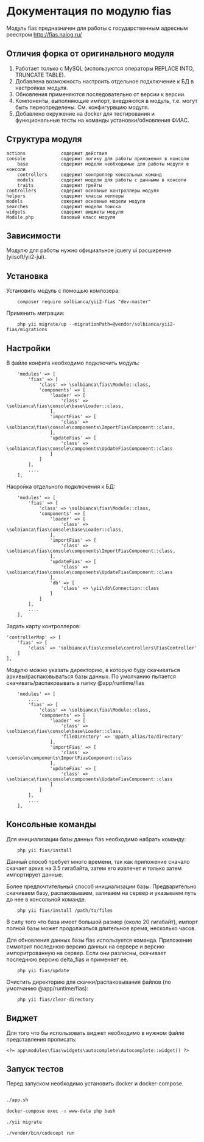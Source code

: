 Документация по модулю fias
============================

Модуль fias предназначен для работы с государственным адресным реестром http://fias.nalog.ru/ 

Отличия форка от оригинального модуля
-------------------------------------

1. Работает только с MySQL (используются операторы REPLACE INTO, TRUNCATE TABLE).
2. Добавлена возможность настроить отдельное подключение к БД в настройках модуля.
3. Обновления применяются последовательно от версии к версии.
4. Компоненты, выполняющие импорт, внедряются в модуль, т.е. могут быть переопределены. См. конфигурвцию модуля.
5. Добавлено окружение на docker для тестирования и функциональные тесты на команды установки/обновления ФИАС.


Структура модуля
-------------------

    actions             содержит действия               
    console             содержит логику для работы приложения в консоли
        base            содержит модели необходимые для работы модуля в консоли
        controllers     содержит контроллер консольных команд
        models          содержит модели для работы с данными в консоли
        traits          содержит трейты
    controllers         содержит основные контроллеры модуля
    helpers             содержит классы хелперы
    models              сожержит основные модели модуля
    searches            содержит модели поиска
    widgets             содержит виджеты модуля
    Module.php          базовый класс модуля
    
Зависимости
-------------------

Модулю для работы нужно официальное jquery ui расширение (yiisoft/yii2-jui).

Установка
-------------------
Установить модуль с помощью композера:
````
    composer require solbianca/yii2-fias "dev-master"
````

 Применить миграции:
 ````
     php yii migrate/up --migrationPath=@vendor/solbianca/yii2-fias/migrations
 ````
Настройки
-------------------

В файле конфига необходимо подключить модуль:
    
````
    'modules' => [
        'fias' => [
            'class' => \solbianca\fias\Module::class,
            'components' => [
                'loader' => [
                    'class' => \solbianca\fias\console\base\Loader::class,
                ],
                'importFias' => [
                    'class' => \solbianca\fias\console\components\ImportFiasComponent::class,
                ],
                'updateFias' => [
                    'class' => \solbianca\fias\console\components\UpdateFiasComponent::class
                ]
            ]
        ],
        ....
    ],
```` 

Насройка отдельного подключения к БД:

````
    'modules' => [
        'fias' => [
            'class' => \solbianca\fias\Module::class,
            'components' => [
                'loader' => [
                    'class' => \solbianca\fias\console\base\Loader::class,
                ],
                'importFias' => [
                    'class' => \solbianca\fias\console\components\ImportFiasComponent::class,
                ],
                'updateFias' => [
                    'class' => \solbianca\fias\console\components\UpdateFiasComponent::class
                ],
                'db' => [
                    'class' => \yii\db\Connection::class
                ]
            ]
        ],
        ....
    ],

````

Задать карту контроллеров:

````
'controllerMap' => [
    'fias' => [
        'class' => 'solbianca\fias\console\controllers\FiasController'
    ]
],
````

Модулю можно указать директорию, в которую буду скачиваться архивы/распаковываться базы данных.
По умолчанию пытается скачивать/распаковывать в папку @app/runtime/fias

````
    'modules' => [
        ....
        'fias' => [
            'class' => \solbianca\fias\Module::class,
            'components' => [
                'loader' => [
                    'class' => \solbianca\fias\console\base\Loader::class,
                    'fileDirectory' => '@path_alias/to/directory'
                ],
                'importFias' => [
                    'class' => \console\components\ImportFiasComponent::class
                ],
                'updateFias' => [
                    'class' => \solbianca\fias\console\components\UpdateFiasComponent::class
                ]
            ]
        ],
        ....
    ],
````
  
Консольные команды
-------------------

Для инициализации базы данных fias необходимо набрать команду:
````
    php yii fias/install
````
Данный способ требует много времени, так как приложение сначало скачает архив на 3.5 гигабайта, затем его извлечет и только затем импортирует данные.

Более предпочтительный способ инициализации базы. Предварительно скачиваем базу, распаковываем, заливаем на сервер и указываем путь до нее в консольной команде.
````
    php yii fias/install /path/to/files
````
В силу того что база имеет большой размер (около 20 гигабайт), импорт полной базы может продолжаться длительное время, несколько часов. 

Для обновления данных базы fias используется команда. Приложение сммотрит последнюю версию данных на сервере и версию импоритрованную на сервер.
Если они разлисны, скачивает последнюю версию delta_fias и применяет ее.
````
    php yii fias/update
````

Очистить директорию для скачки/распаковывания файлов (по умолчанию @app/runtime/fias):
````
    php yii fias/clear-directory
````

Виджет
-----------------------

Для того что бы использовать виджет необходимо в нужном файле представления прописать:

````
<?= app\modules\fias\widgets\autocomplete\Autocomplete::widget() ?>
````

Запуск тестов
-------------

Перед запуском необходимо установить docker и docker-compose.


```bash

./app.sh

docker-compose exec -u www-data php bash

./yii migrate

./vendor/bin/codecept run

```

